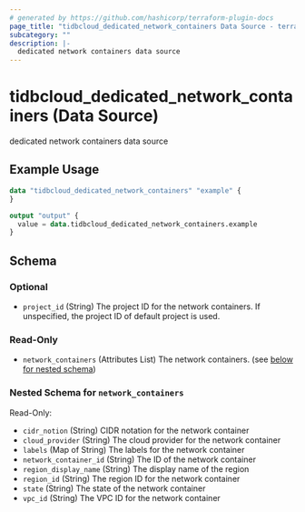 ```yaml
---
# generated by https://github.com/hashicorp/terraform-plugin-docs
page_title: "tidbcloud_dedicated_network_containers Data Source - terraform-provider-tidbcloud"
subcategory: ""
description: |-
  dedicated network containers data source
---
```


# tidbcloud_dedicated_network_containers (Data Source)

dedicated network containers data source

## Example Usage

```terraform
data "tidbcloud_dedicated_network_containers" "example" {
}

output "output" {
  value = data.tidbcloud_dedicated_network_containers.example
}
```

<!-- schema generated by tfplugindocs -->
## Schema

### Optional

- `project_id` (String) The project ID for the network containers. If unspecified, the project ID of default project is used.

### Read-Only

- `network_containers` (Attributes List) The network containers. (see [below for nested schema](#nestedatt--network_containers))

<a id="nestedatt--network_containers"></a>
### Nested Schema for `network_containers`

Read-Only:

- `cidr_notion` (String) CIDR notation for the network container
- `cloud_provider` (String) The cloud provider for the network container
- `labels` (Map of String) The labels for the network container
- `network_container_id` (String) The ID of the network container
- `region_display_name` (String) The display name of the region
- `region_id` (String) The region ID for the network container
- `state` (String) The state of the network container
- `vpc_id` (String) The VPC ID for the network container
